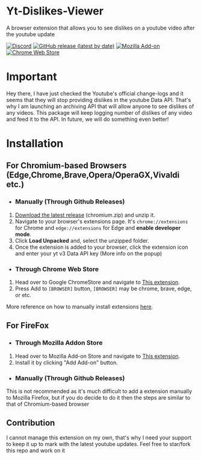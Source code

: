# Yt-Dislikes-Viewer
A browser extension that allows you to see dislikes on a youtube video after the youtube update


[![Discord](https://img.shields.io/discord/690557545965813770?color=blue&label=Discord%20Server&logo=Discord&logoColor=white&style=for-the-badge)](https://u.pgamerx.com/discord) 
[![GitHub release (latest by date)](https://img.shields.io/github/v/release/pgamerx/yt-dislikes-viewer?color=red&label=Chromium%20Release&logo=google&logoColor=red&style=for-the-badge)](https://github.com/pgamerx/yt-dislikes-viewer/releases/latest)
[![Mozilla Add-on](https://img.shields.io/amo/v/yt-dislikes-viewer?color=orange&label=Mozilla%20Release&logo=firefox&style=for-the-badge)](https://addons.mozilla.org/addon/yt-dislikes-viewer/)
[![Chrome Web Store](https://img.shields.io/chrome-web-store/v/ekabjflbgeakdkhdneeakapgboleidee?color=red&label=ChromeStore%20Release&logo=google&logoColor=red&style=for-the-badge)](https://chrome.google.com/webstore/detail/yt-dislikes-viewer/ekabjflbgeakdkhdneeakapgboleidee)

# Important
Hey there, I have just checked the Youtube's official change-logs and it seems that they will stop providing dislikes in the youtube Data API.
That's why I am launching an archiving API that will allow anyone to see dislikes of any videos. This package will keep logging number of dislikes of any video and feed it to the API. In future, we will do something even better!

# Installation 
## For Chromium-based Browsers (Edge,Chrome,Brave,Opera/OperaGX,Vivaldi etc.)
* ### Manually (Through Github Releases)
1. [Download the latest release](https://github.com/pgamerx/yt-dislikes-viewer/releases/latest) (chromium.zip) and unzip it.
2. Navigate to your browser's extensions page. It's `chrome://extensions` for Chrome and `edge://extensions` for Edge and **enable developer mode**.
3. Click **Load Unpacked** and, select the unzipped folder.
4. Once the extension is added to your browser, click the extension icon and enter your yt v3 Data API key (More info on the popup)

* ### Through Chrome Web Store
1. Head over to Google ChromeStore and navigate to [This extension](https://chrome.google.com/webstore/detail/yt-dislikes-viewer/ekabjflbgeakdkhdneeakapgboleidee).
2. Press Add to `[BROWSER]` button, `[BROWSER]` may be chrome, brave, edge, or etc.

More reference on how to manually install extensions [here](https://developer.chrome.com/docs/extensions/mv3/getstarted/#manifest).

## For FireFox
* ### Through Mozilla Addon Store
1. Head over to Mozilla Add-on Store and navigate to [This extension](https://addons.mozilla.org/addon/yt-dislikes-viewer/).
2. Install it by clicking "Add Add-on" button.

* ### Manually (Through Github Releases)
This is not recommended as it's much difficult to add a extension manually to Mozilla Firefox, but if you do decide to do it then the steps are similar to that of Chromium-based browser
## Contribution
I cannot manage this extension on my own, that's why I need your support to keep it up to mark with the latest youtube updates. Feel free to star/fork this repo and work on it
